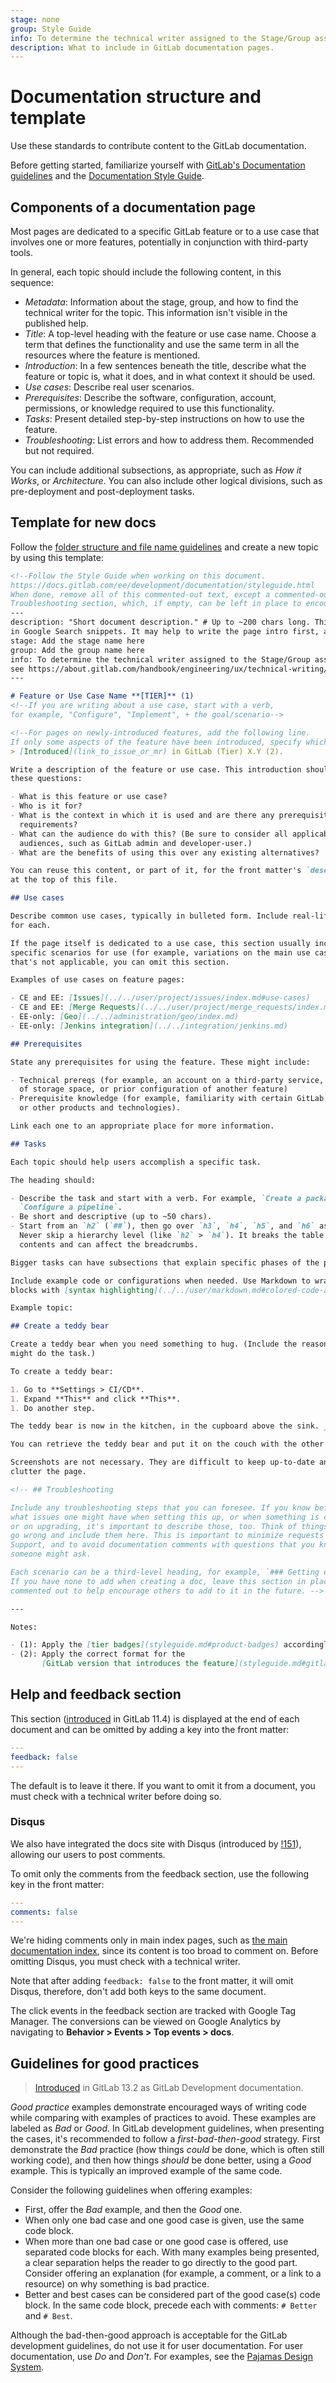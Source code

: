 ```yaml
---
stage: none
group: Style Guide
info: To determine the technical writer assigned to the Stage/Group associated with this page, see https://about.gitlab.com/handbook/engineering/ux/technical-writing/#designated-technical-writers
description: What to include in GitLab documentation pages.
---
```


# Documentation structure and template

Use these standards to contribute content to the GitLab documentation.

Before getting started, familiarize yourself with [GitLab's Documentation guidelines](index.md)
and the [Documentation Style Guide](styleguide.md).

## Components of a documentation page

Most pages are dedicated to a specific GitLab feature or to a use case that
involves one or more features, potentially in conjunction with third-party tools.

In general, each topic should include the following content, in this sequence:

- *Metadata*: Information about the stage, group, and how to find the technical
  writer for the topic. This information isn't visible in the published help.
- *Title*: A top-level heading with the feature or use case name. Choose a term
  that defines the functionality and use the same term in all the resources
  where the feature is mentioned.
- *Introduction*: In a few sentences beneath the title, describe what the
  feature or topic is, what it does, and in what context it should be used.
- *Use cases*: Describe real user scenarios.
- *Prerequisites*: Describe the software, configuration, account, permissions,
  or knowledge required to use this functionality.
- *Tasks*: Present detailed step-by-step instructions on how to use the feature.
- *Troubleshooting*: List errors and how to address them. Recommended but not
  required.

You can include additional subsections, as appropriate, such as *How it Works*,
or *Architecture*. You can also include other logical divisions, such as
pre-deployment and post-deployment tasks.

## Template for new docs

Follow the [folder structure and file name guidelines](styleguide.md#folder-structure-overview)
and create a new topic by using this template:

```markdown
<!--Follow the Style Guide when working on this document.
https://docs.gitlab.com/ee/development/documentation/styleguide.html
When done, remove all of this commented-out text, except a commented-out
Troubleshooting section, which, if empty, can be left in place to encourage future use.-->
---
description: "Short document description." # Up to ~200 chars long. This information is displayed
in Google Search snippets. It may help to write the page intro first, and then reuse it here.
stage: Add the stage name here
group: Add the group name here
info: To determine the technical writer assigned to the Stage/Group associated with this page,
see https://about.gitlab.com/handbook/engineering/ux/technical-writing/#designated-technical-writers
---

# Feature or Use Case Name **[TIER]** (1)
<!--If you are writing about a use case, start with a verb,
for example, "Configure", "Implement", + the goal/scenario-->

<!--For pages on newly-introduced features, add the following line.
If only some aspects of the feature have been introduced, specify which parts of the feature.-->
> [Introduced](link_to_issue_or_mr) in GitLab (Tier) X.Y (2).

Write a description of the feature or use case. This introduction should answer
these questions:

- What is this feature or use case?
- Who is it for?
- What is the context in which it is used and are there any prerequisites or
  requirements?
- What can the audience do with this? (Be sure to consider all applicable
  audiences, such as GitLab admin and developer-user.)
- What are the benefits of using this over any existing alternatives?

You can reuse this content, or part of it, for the front matter's `description`
at the top of this file.

## Use cases

Describe common use cases, typically in bulleted form. Include real-life examples
for each.

If the page itself is dedicated to a use case, this section usually includes more
specific scenarios for use (for example, variations on the main use case), but if
that's not applicable, you can omit this section.

Examples of use cases on feature pages:

- CE and EE: [Issues](../../user/project/issues/index.md#use-cases)
- CE and EE: [Merge Requests](../../user/project/merge_requests/index.md)
- EE-only: [Geo](../../administration/geo/index.md)
- EE-only: [Jenkins integration](../../integration/jenkins.md)

## Prerequisites

State any prerequisites for using the feature. These might include:

- Technical prereqs (for example, an account on a third-party service, an amount
  of storage space, or prior configuration of another feature)
- Prerequisite knowledge (for example, familiarity with certain GitLab features
  or other products and technologies).

Link each one to an appropriate place for more information.

## Tasks

Each topic should help users accomplish a specific task.

The heading should:

- Describe the task and start with a verb. For example, `Create a package` or
  `Configure a pipeline`.
- Be short and descriptive (up to ~50 chars).
- Start from an `h2` (`##`), then go over `h3`, `h4`, `h5`, and `h6` as needed.
  Never skip a hierarchy level (like `h2` > `h4`). It breaks the table of
  contents and can affect the breadcrumbs.

Bigger tasks can have subsections that explain specific phases of the process.

Include example code or configurations when needed. Use Markdown to wrap code
blocks with [syntax highlighting](../../user/markdown.md#colored-code-and-syntax-highlighting).

Example topic:

## Create a teddy bear

Create a teddy bear when you need something to hug. (Include the reason why you
might do the task.)

To create a teddy bear:

1. Go to **Settings > CI/CD**.
1. Expand **This** and click **This**.
1. Do another step.

The teddy bear is now in the kitchen, in the cupboard above the sink. _(This is the result.)_

You can retrieve the teddy bear and put it on the couch with the other animals. _(These are next steps.)_

Screenshots are not necessary. They are difficult to keep up-to-date and can
clutter the page.

<!-- ## Troubleshooting

Include any troubleshooting steps that you can foresee. If you know beforehand
what issues one might have when setting this up, or when something is changed,
or on upgrading, it's important to describe those, too. Think of things that may
go wrong and include them here. This is important to minimize requests for
Support, and to avoid documentation comments with questions that you know
someone might ask.

Each scenario can be a third-level heading, for example, `### Getting error message X`.
If you have none to add when creating a doc, leave this section in place but
commented out to help encourage others to add to it in the future. -->

---

Notes:

- (1): Apply the [tier badges](styleguide.md#product-badges) accordingly.
- (2): Apply the correct format for the
       [GitLab version that introduces the feature](styleguide.md#gitlab-versions-and-tiers).
```

## Help and feedback section

This section ([introduced](https://gitlab.com/gitlab-org/gitlab-docs/-/merge_requests/319) in GitLab 11.4)
is displayed at the end of each document and can be omitted by adding a key into
the front matter:

```yaml
---
feedback: false
---
```

The default is to leave it there. If you want to omit it from a document, you
must check with a technical writer before doing so.

### Disqus

We also have integrated the docs site with Disqus (introduced by
[!151](https://gitlab.com/gitlab-org/gitlab-docs/-/merge_requests/151)),
allowing our users to post comments.

To omit only the comments from the feedback section, use the following key in
the front matter:

```yaml
---
comments: false
---
```

We're hiding comments only in main index pages, such as [the main documentation index](../../README.md),
since its content is too broad to comment on. Before omitting Disqus, you must
check with a technical writer.

Note that after adding `feedback: false` to the front matter, it will omit
Disqus, therefore, don't add both keys to the same document.

The click events in the feedback section are tracked with Google Tag Manager.
The conversions can be viewed on Google Analytics by navigating to
**Behavior > Events > Top events > docs**.

## Guidelines for good practices

> [Introduced](https://gitlab.com/gitlab-org/gitlab/-/merge_requests/36576/) in GitLab 13.2 as GitLab Development documentation.

*Good practice* examples demonstrate encouraged ways of writing code while
comparing with examples of practices to avoid. These examples are labeled as
*Bad* or *Good*. In GitLab development guidelines, when presenting the cases,
it's recommended to follow a *first-bad-then-good* strategy. First demonstrate
the *Bad* practice (how things *could* be done, which is often still working
code), and then how things *should* be done better, using a *Good* example. This
is typically an improved example of the same code.

Consider the following guidelines when offering examples:

- First, offer the *Bad* example, and then the *Good* one.
- When only one bad case and one good case is given, use the same code block.
- When more than one bad case or one good case is offered, use separated code
  blocks for each. With many examples being presented, a clear separation helps
  the reader to go directly to the good part. Consider offering an explanation
  (for example, a comment, or a link to a resource) on why something is bad
  practice.
- Better and best cases can be considered part of the good case(s) code block.
  In the same code block, precede each with comments: `# Better` and `# Best`.

Although the bad-then-good approach is acceptable for the GitLab development
guidelines, do not use it for user documentation. For user documentation, use
*Do* and *Don't*. For examples, see the [Pajamas Design System](https://design.gitlab.com/content/punctuation/).
